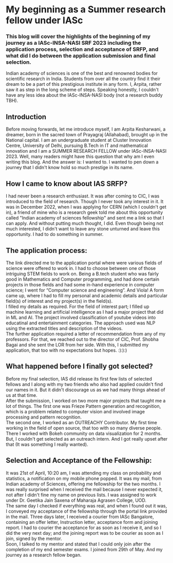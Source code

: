 # My beginning as a Summer research fellow under IASc
### This blog will cover the highlights of the beginning of my journey as a IASc-INSA-NASI SRF 2023 including the application process, selection and acceptance of SRFP, and what did I do between the application submission and final selection.
Indian academy of sciences is one of the best and renowned bodies for scientific research in India. Students from over all the country find it their dream to be a part of this prestigious institute in any form. I, Arpita, rather saw it as step in the long scheme of steps. Speaking honestly, I couldn't have any less idea about the IASc-INSA-NASI body (not a research buddy TBH).
## Introduction
Before moving forwards, let me introduce myself, I am Arpita Kesharwani, a dreamer, born in the sacred town of Prayagraj (Allahabad), brought up in the National capital. I am an undergraduate student at Cluster Innovation Centre, University of Delhi, pursuing B.Tech in IT and mathematical innovation and I am a SUMMER RESEARCH FELLOW under IASc-INSA-NASI 2023. Well, many readers might have this question that why am I even writing this blog. And the answer is: I wanted to. I wanted to pen down a journey that I didn't know hold so much prestige in its name.
## How I came to know about IAS SRFP?
I had never been a research enthusiast. It was after coming to CIC, I was introduced to the field of research. Though I never took any interest in it. It was in December 2022, when I was applying for CERN (which I couldn't get in), a friend of mine who is a research geek told me about this opportunity called "Indian academy of sciences fellowship" and sent me a link so that I can apply. And without putting much thought, I did. Even though being not much interested, I didn't want to leave any stone unturned and leave this opportunity. I had to do something in summer.
## The application process:
The link directed me to the application portal where were various fields of science were offered to work in. I had to choose between one of those intriguing STEM fields to work on. Being a B.tech student who was fairly good in Mathematics and Computer programming, and had done certain projects in those fields and had some in-hand experience in computer science; I went for “Computer science and engineering”. And Viola! A form came up, where I had to fill my personal and academic details and particular field(s) of interest and my project(s) in the field(s).
<br>
I filled my details as required. For the field of interest part; I filled up machine learning and artificial intelligence as I had a major project that did in ML and AI. The project involved classification of youtube videos into educatinal and entertainment categories. The approach used was NLP using the extracted titles and description of the videos.
<br>
The further application required a letter of recommendation from any of my professors. For that, we reached out to the director of CIC, Prof. Shobha Bagai and she sent the LOR from her side. With this, I submitted my application, that too with no expectations but hopes. :):):)
## What happened before I finally got selected?
Before my final selection, IAS did release its first few lists of selected fellows and I along with my two friends who also had applied couldn't find our names in it. But it didn't discourage us as we had many things ahead of us at that time.<br>
After the submission, I worked on two more major projects that taught me a lot of things. The first one was Frieze Pattern generation and recognition, which is a problem related to computer vision and involved image processing and pattern recognition.<br>
The second one, I worked as an OUTREACHY Contributor. My first time working in the field of open source, that too with so many diverse people. There I worked with Bokeh community on data visualization for 2 months. But, I couldn't get selected as an outreach intern. And I got really upset after that (It was something I really wanted).<br>
## Selection and Acceptance of the Fellowship:
It was 21st of April, 10:20 am, I was attending my class on probability and statistics, a notification on my mobile phone popped. It was my mail, from Indian academy of Sciences, offering me fellowship for the two months. I was really surprised when I received the mail because I never expected it, not after I didn't fine my name on previous lists. I was assigned to work under Dr. Geetika Jain Saxena of Maharaja Agrasen College, UOD.<br>
The same day I checked if everything was real, and when I found out it was, I conveyed my acceptance of the fellowship through the portal link provided in the mail. Three days later, I received a courier from IASc Bangalore, containing an offer letter, Instruction letter, acceptance form and joining report. I had to courier the acceptance for as soon as I receive it, and so I did the very next day; and the joining report was to be courier as soon as I join, signed by the mentor.<br>
Soon, I talked to my mentor and stated that I could only join after the completion of my end semester exams. I joined from 29th of May. And my journey as a research fellow began.
